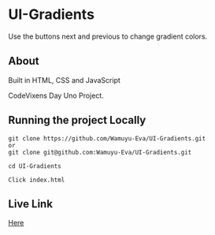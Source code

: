 # UI-Gradients

Use the buttons next and previous to change gradient colors.

## About
Built in HTML, CSS and JavaScript

CodeVixens Day Uno Project.

## Running the project Locally

```
git clone https://github.com/Wamuyu-Eva/UI-Gradients.git
or
git clone git@github.com:Wamuyu-Eva/UI-Gradients.git
```

```
cd UI-Gradients
```
```
Click index.html
```

## Live Link

[Here](https://wamuyu-eva.github.io/UI-Gradients/)